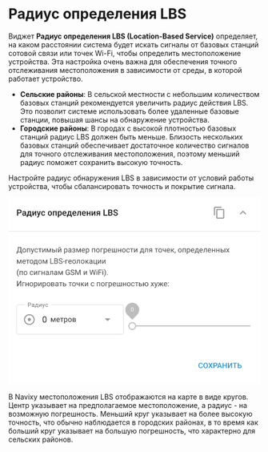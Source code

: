 # Радиус определения LBS

Виджет **Радиус определения LBS (Location-Based Service)** определяет, на каком расстоянии система будет искать сигналы от базовых станций сотовой связи или точек Wi-Fi, чтобы определить местоположение устройства. Эта настройка очень важна для обеспечения точного отслеживания местоположения в зависимости от среды, в которой работает устройство.

- **Сельские районы**: В сельской местности с небольшим количеством базовых станций рекомендуется увеличить радиус действия LBS. Это позволит системе использовать более удаленные базовые станции, повышая шансы на обнаружение устройства.
- **Городские районы**: В городах с высокой плотностью базовых станций радиус LBS должен быть меньше. Близость нескольких базовых станций обеспечивает достаточное количество сигналов для точного отслеживания местоположения, поэтому меньший радиус поможет сохранить высокую точность.

Настройте радиус обнаружения LBS в зависимости от условий работы устройства, чтобы сбалансировать точность и покрытие сигнала.

![image-20241031-094943.png](attachments/image-20241031-094943.png)

В Navixy местоположения LBS отображаются на карте в виде кругов. Центр указывает на предполагаемое местоположение, а радиус - на возможную погрешность. Меньший круг указывает на более высокую точность, что обычно наблюдается в городских районах, в то время как больший круг указывает на большую погрешность, что характерно для сельских районов.
